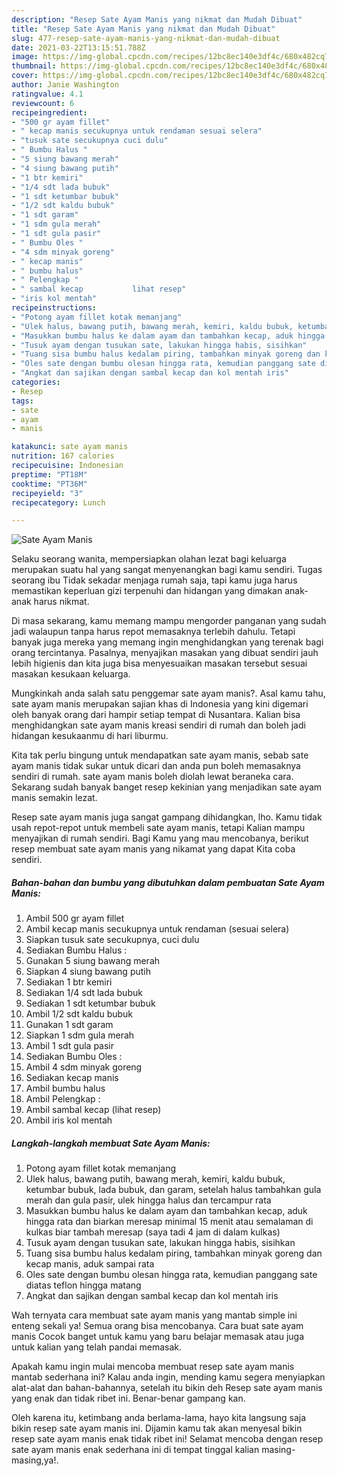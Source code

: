 ```yaml
---
description: "Resep Sate Ayam Manis yang nikmat dan Mudah Dibuat"
title: "Resep Sate Ayam Manis yang nikmat dan Mudah Dibuat"
slug: 477-resep-sate-ayam-manis-yang-nikmat-dan-mudah-dibuat
date: 2021-03-22T13:15:51.788Z
image: https://img-global.cpcdn.com/recipes/12bc8ec140e3df4c/680x482cq70/sate-ayam-manis-foto-resep-utama.jpg
thumbnail: https://img-global.cpcdn.com/recipes/12bc8ec140e3df4c/680x482cq70/sate-ayam-manis-foto-resep-utama.jpg
cover: https://img-global.cpcdn.com/recipes/12bc8ec140e3df4c/680x482cq70/sate-ayam-manis-foto-resep-utama.jpg
author: Janie Washington
ratingvalue: 4.1
reviewcount: 6
recipeingredient:
- "500 gr ayam fillet"
- " kecap manis secukupnya untuk rendaman sesuai selera"
- "tusuk sate secukupnya cuci dulu"
- " Bumbu Halus "
- "5 siung bawang merah"
- "4 siung bawang putih"
- "1 btr kemiri"
- "1/4 sdt lada bubuk"
- "1 sdt ketumbar bubuk"
- "1/2 sdt kaldu bubuk"
- "1 sdt garam"
- "1 sdm gula merah"
- "1 sdt gula pasir"
- " Bumbu Oles "
- "4 sdm minyak goreng"
- " kecap manis"
- " bumbu halus"
- " Pelengkap "
- " sambal kecap           lihat resep"
- "iris kol mentah"
recipeinstructions:
- "Potong ayam fillet kotak memanjang"
- "Ulek halus, bawang putih, bawang merah, kemiri, kaldu bubuk, ketumbar bubuk, lada bubuk, dan garam, setelah halus tambahkan gula merah dan gula pasir, ulek hingga halus dan tercampur rata"
- "Masukkan bumbu halus ke dalam ayam dan tambahkan kecap, aduk hingga rata dan biarkan meresap minimal 15 menit atau semalaman di kulkas biar tambah meresap (saya tadi 4 jam di dalam kulkas)"
- "Tusuk ayam dengan tusukan sate, lakukan hingga habis, sisihkan"
- "Tuang sisa bumbu halus kedalam piring, tambahkan minyak goreng dan kecap manis, aduk sampai rata"
- "Oles sate dengan bumbu olesan hingga rata, kemudian panggang sate diatas teflon hingga matang"
- "Angkat dan sajikan dengan sambal kecap dan kol mentah iris"
categories:
- Resep
tags:
- sate
- ayam
- manis

katakunci: sate ayam manis 
nutrition: 167 calories
recipecuisine: Indonesian
preptime: "PT18M"
cooktime: "PT36M"
recipeyield: "3"
recipecategory: Lunch

---
```



![Sate Ayam Manis](https://img-global.cpcdn.com/recipes/12bc8ec140e3df4c/680x482cq70/sate-ayam-manis-foto-resep-utama.jpg)

Selaku seorang wanita, mempersiapkan olahan lezat bagi keluarga merupakan suatu hal yang sangat menyenangkan bagi kamu sendiri. Tugas seorang ibu Tidak sekadar menjaga rumah saja, tapi kamu juga harus memastikan keperluan gizi terpenuhi dan hidangan yang dimakan anak-anak harus nikmat.

Di masa  sekarang, kamu memang mampu mengorder panganan yang sudah jadi walaupun tanpa harus repot memasaknya terlebih dahulu. Tetapi banyak juga mereka yang memang ingin menghidangkan yang terenak bagi orang tercintanya. Pasalnya, menyajikan masakan yang dibuat sendiri jauh lebih higienis dan kita juga bisa menyesuaikan masakan tersebut sesuai masakan kesukaan keluarga. 



Mungkinkah anda salah satu penggemar sate ayam manis?. Asal kamu tahu, sate ayam manis merupakan sajian khas di Indonesia yang kini digemari oleh banyak orang dari hampir setiap tempat di Nusantara. Kalian bisa menghidangkan sate ayam manis kreasi sendiri di rumah dan boleh jadi hidangan kesukaanmu di hari liburmu.

Kita tak perlu bingung untuk mendapatkan sate ayam manis, sebab sate ayam manis tidak sukar untuk dicari dan anda pun boleh memasaknya sendiri di rumah. sate ayam manis boleh diolah lewat beraneka cara. Sekarang sudah banyak banget resep kekinian yang menjadikan sate ayam manis semakin lezat.

Resep sate ayam manis juga sangat gampang dihidangkan, lho. Kamu tidak usah repot-repot untuk membeli sate ayam manis, tetapi Kalian mampu menyajikan di rumah sendiri. Bagi Kamu yang mau mencobanya, berikut resep membuat sate ayam manis yang nikamat yang dapat Kita coba sendiri.

<!--inarticleads1-->

##### Bahan-bahan dan bumbu yang dibutuhkan dalam pembuatan Sate Ayam Manis:

1. Ambil 500 gr ayam fillet
1. Ambil  kecap manis secukupnya untuk rendaman (sesuai selera)
1. Siapkan tusuk sate secukupnya, cuci dulu
1. Sediakan  Bumbu Halus :
1. Gunakan 5 siung bawang merah
1. Siapkan 4 siung bawang putih
1. Sediakan 1 btr kemiri
1. Sediakan 1/4 sdt lada bubuk
1. Sediakan 1 sdt ketumbar bubuk
1. Ambil 1/2 sdt kaldu bubuk
1. Gunakan 1 sdt garam
1. Siapkan 1 sdm gula merah
1. Ambil 1 sdt gula pasir
1. Sediakan  Bumbu Oles :
1. Ambil 4 sdm minyak goreng
1. Sediakan  kecap manis
1. Ambil  bumbu halus
1. Ambil  Pelengkap :
1. Ambil  sambal kecap           (lihat resep)
1. Ambil iris kol mentah




<!--inarticleads2-->

##### Langkah-langkah membuat Sate Ayam Manis:

1. Potong ayam fillet kotak memanjang
1. Ulek halus, bawang putih, bawang merah, kemiri, kaldu bubuk, ketumbar bubuk, lada bubuk, dan garam, setelah halus tambahkan gula merah dan gula pasir, ulek hingga halus dan tercampur rata
1. Masukkan bumbu halus ke dalam ayam dan tambahkan kecap, aduk hingga rata dan biarkan meresap minimal 15 menit atau semalaman di kulkas biar tambah meresap (saya tadi 4 jam di dalam kulkas)
1. Tusuk ayam dengan tusukan sate, lakukan hingga habis, sisihkan
1. Tuang sisa bumbu halus kedalam piring, tambahkan minyak goreng dan kecap manis, aduk sampai rata
1. Oles sate dengan bumbu olesan hingga rata, kemudian panggang sate diatas teflon hingga matang
1. Angkat dan sajikan dengan sambal kecap dan kol mentah iris




Wah ternyata cara membuat sate ayam manis yang mantab simple ini enteng sekali ya! Semua orang bisa mencobanya. Cara buat sate ayam manis Cocok banget untuk kamu yang baru belajar memasak atau juga untuk kalian yang telah pandai memasak.

Apakah kamu ingin mulai mencoba membuat resep sate ayam manis mantab sederhana ini? Kalau anda ingin, mending kamu segera menyiapkan alat-alat dan bahan-bahannya, setelah itu bikin deh Resep sate ayam manis yang enak dan tidak ribet ini. Benar-benar gampang kan. 

Oleh karena itu, ketimbang anda berlama-lama, hayo kita langsung saja bikin resep sate ayam manis ini. Dijamin kamu tak akan menyesal bikin resep sate ayam manis enak tidak ribet ini! Selamat mencoba dengan resep sate ayam manis enak sederhana ini di tempat tinggal kalian masing-masing,ya!.

